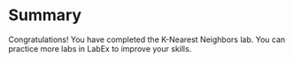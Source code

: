# Summary

Congratulations! You have completed the K-Nearest Neighbors lab. You can practice more labs in LabEx to improve your skills.
